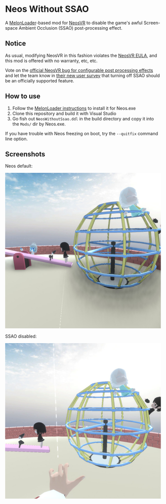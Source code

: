 # Neos Without SSAO

A [MelonLoader](https://melonwiki.xyz/)-based mod for [NeosVR](https://neos.com/) to
disable the game's awful Screen-space Ambient Occlusion (SSAO) post-processing effect.

## Notice

As usual, modifying NeosVR in this fashion violates the [NeosVR EULA](https://store.steampowered.com/eula/740250_eula_0), and this mod is offered with no warranty, etc, etc.

Vote on the [official NeosVR bug for configurable post processing effects](https://github.com/Neos-Metaverse/NeosPublic/issues/322) and let the team know in [their new user survey](https://docs.google.com/forms/d/e/1FAIpQLSdp3nFz9Wt6o27S7jsJOukfzMv9dFjyrSfHrTgXiBAvmABzwg/viewform) that turning off SSAO should be an officially supported feature.

## How to use

1. Follow the [MelonLoader instructions](https://melonwiki.xyz/#/README) to install it for Neos.exe
2. Clone this repository and build it with Visual Studio
3. Go fish out `NeosWithoutSsao.ddl` in the build directory and copy it into the `Mods/` dir by Neos.exe.

If you have trouble with Neos freezing on boot, try the `--quitfix` command line option.

## Screenshots

Neos default:

![Default settings](img/before.jpg)

SSAO disabled:

![ssao disabled](img/after.jpg)
